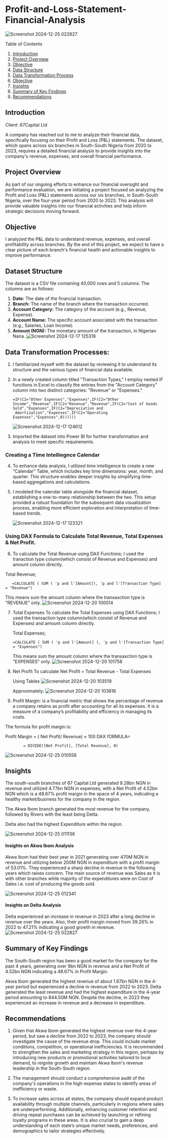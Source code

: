 # Profit-and-Loss-Statement-Financial-Analysis

![Screenshot 2024-12-25 022827](https://github.com/user-attachments/assets/0ecda774-cd7a-47d3-8f8b-f9e55a90f5b3)


 Table of Contents
1. [Introduction](#introduction)
2. [Project Overview](#project-overview)
3. [Objective](#objective)
4. [Data Structure](#data-structure)
5. [Data Transformation Process](#data-transformation-process)
6. [Objective](#objective)
7. [Insights](#insights)
8. [Summary of Key Findings](#summary-of-key-findings)
9. [Recommendations](#recommendations)


## Introduction
Client: 67Capital Ltd

A company has reached out to me to analyze their financial data, specifically focusing on their Profit and Loss (P&L) statements. The dataset, which spans across six branches in South-South Nigeria from 2020 to 2023, requires a detailed financial analysis to provide insights into the company's revenue, expenses, and overall financial performance.

## Project Overview
As part of our ongoing efforts to enhance our financial oversight and performance evaluation, we are initiating a project focused on analyzing the Profit and Loss (P&L) statements across our six branches, in South-South Nigeria, over the four-year period from 2020 to 2023.
This analysis will provide valuable insights into our financial activities and help inform strategic decisions moving forward.

## Objective
I analyzed the P&L data to understand revenue, expenses, and overall profitability across branches. By the end of this project, we expect to have a clear picture of each branch's financial health and actionable insights to improve performance.

## Dataset Structure
The dataset is a CSV file containing 40,000 rows and 5 columns. The columns are as follows:
1. **﻿﻿﻿Date:** The date of the financial transaction.
2. **Branch:** The name of the branch where the transaction occurred.
3. **Account Category:** The category of the account (e.g., Revenue, Expense).
4. **Account Name:** The specific account associated with the transaction (e.g., Salaries, Loan Income).
5. **Amount (NGN):** The monetary amount of the transaction, in Nigerian Naira.
   ![Screenshot 2024-12-17 125316](https://github.com/user-attachments/assets/0f16e917-93f2-4a89-ad75-abb229cb4a59)
   
## Data Transformation Processes:
1. I familiarized myself with the dataset by reviewing it to understand its structure and the various types of financial data available.
2. In a newly created column titled "Transaction Types," I employ nested IF functions in Excel to classify the entries from the "Account Category" column into two distinct categories: "Revenue" or "Expenses."
   
       =IF(C2="Other Expenses","Expenses",IF(C2="Other Income","Revenue",IF(C2="Revenue","Revenue",IF(C2="Cost of Goods Sold","Expenses",IF(C2="Depreciation and 
        Amortization","Expenses",IF(C2="Operating Expenses","Expenses",0))))))
   
   ![Screenshot 2024-12-17 124612](https://github.com/user-attachments/assets/ce759677-22d3-4b2c-95e8-9cc854dc82c1)

3. Imported the dataset into Power BI for further transformation and analysis to meet specific requirements.

 ### Creating a Time Intelliegnce Calendar
 4. To enhance data analysis, I utilized time intelligence to create a new “Calendar” Table, which includes key time dimensions: year, month, and quarter. This
    structure enables deeper insights by simplifying time-based aggregations  and calculations.
    
5. I modeled the calendar table alongside the financial dataset, establishing a one-to-many relationship between the two. This setup provided a robust foundation for the subsequent data visualization process, enabling more efficient exploration and interpretation of time- based trends. 

   ![Screenshot 2024-12-17 123321](https://github.com/user-attachments/assets/e6a90e1f-98fa-40ba-85e9-5aac9c68247f)

### Using DAX Formula to Calculate Total Revenue, Total Expenses & Net Profit. 

6. To calculate the Total Revenue using DAX Functions; I used the tranaction type column(which consist of Revenue and Expenses) and amount column directly.

Total Revenue;

       =CALCULATE ( SUM ( 'p and l'[Amount]), 'p and l'[Transaction Type] = "Revenue")

       
This means sum the amount column where the transaxction type is "REVENUE" only.
![Screenshot 2024-12-20 100014](https://github.com/user-attachments/assets/d2508db1-150d-4314-94d5-142c04a3078e)

7. Total Expenses
   To calculate the Total Expenses using DAX Functions; I used the transaction type column(which consist of Revenue and Expenses) and amount column directly.

   Total Expenses;

       =CALCULATE ( SUM ( 'p and l'[Amount] ), 'p and l'[Transaction Type] = "Expenses")

   This means sum the amount column where the transaxction type is "EXPENSES" only.
   ![Screenshot 2024-12-20 101758](https://github.com/user-attachments/assets/135a21a4-46d5-4da6-bb80-99e2b14d5b6c)

8. Net Profit
   To calculate Net Profit = Total Revenue - Total Expenses
   
   Using Tables
   ![Screenshot 2024-12-20 103519](https://github.com/user-attachments/assets/1e004a0c-2471-4875-a0f3-7e1ffd463404)
   
   Approximately:
   ![Screenshot 2024-12-20 103816](https://github.com/user-attachments/assets/c910eda3-2176-4697-aefe-0da08bd370e9)

9. Profit Margin: is a financial metric that shows the percentage of revenue a company retains as profit after accounting for all its expenses. It is a measure of a company’s profitability and efficiency in managing its costs.

The formula for profit margin is:

Profit Margin = ( Net Profit/ Revenue) × 100
DAX fORMULA=
  
            = DIVIDE([Net Profit], [Total Revenue], 0)

![Screenshot 2024-12-25 010558](https://github.com/user-attachments/assets/d15c646e-bbae-4b1e-a91e-0d8104362786)

## Insights
The south-south branches of 67 Capital Ltd generated 9.28bn NGN in revenue and utilized 4.77bn NGN in expenses, with a Net Profit of 4.52bn NGN which is a 48.67% profit margin in the space of 4 years, indicating a healthy market/business for the company in the region. 

The Akwa Ibom branch generated the most revenue for the company, followed by Rivers with the least being Delta. 

Delta also had the highest Expenditure within the region.

![Screenshot 2024-12-25 011136](https://github.com/user-attachments/assets/471b5963-0216-459a-a4c5-783f843142e4)

#### Insights on Akwa Ibom Analysis
Akwa Ibom had their best year in 2021 generating over 470M NGN in revenue and utilizing below 200M NGN in expenditure with a profit margin of 53.01%.
They experienced a sharp decline in revenue in the following years which raises concern. 
The main source of revenue was Sales as it is with other branches while majority of the expenditures were on Cost of Sales i.e. cost of producing the goods sold. 

![Screenshot 2024-12-25 012341](https://github.com/user-attachments/assets/0027d064-e9ec-4340-9c79-6bf271699eca)

#### Insights on Delta Analysis
Delta experienced an increase in revenue in 2023 after a long decline in revenue over the years. 
Also, their profit margin moved from 39.26% in 2022 to 47.21% indicating a good growth in revenue. 
![Screenshot 2024-12-25 022827](https://github.com/user-attachments/assets/678f45c1-a3ff-42c4-ab90-e6881c151ffb)

## Summary of Key Findings 
The South-South region has been a good market for the company for the past 4 years, generating over 9bn NGN in revenue and a Net Profit of 4.52bn NGN indicating a 48.67% in Profit Margin. 

Akwa Ibom generated the highest revenue of about 1.67bn NGN in the 4-year period but experienced a decline in revenue from 2022 to 2023. 
Delta generated the least revenue and had the highest expenditure in the 4-year period amounting to 844.50M NGN. Despite the decline, in 2023 they experienced an increase in revenue and a decrease in expenditure. 

## Recommendations
1. Given that Akwa Ibom generated the highest revenue over the 4-year period, but saw a decline from 2022 to 2023, the company should investigate the cause of the revenue drop. This could include market conditions, competition, or operational inefficiencies. It is recommended to strengthen the sales and marketing strategy in this region, perhaps by introducing new products or promotional activities tailored to local demand, to reignite growth and maintain Akwa Ibom's revenue leadership in the South-South region.

2. The management should conduct a comprehensive audit of the company's operations in the high-expense states to identify areas of inefficiency or waste.

3. To increase sales across all states, the company should expand product availability through multiple channels, particularly in regions where sales are underperforming. Additionally, enhancing customer retention and driving repeat purchases can be achieved by launching or refining loyalty programs in these areas. It is also crucial to gain a deep understanding of each state’s unique market needs, preferences, and demographics to tailor strategies effectively.









            

   


   
   


   

   

      
        

   

   
 



   
